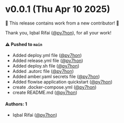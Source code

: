 # v0.0.1 (Thu Apr 10 2025)

:tada: This release contains work from a new contributor! :tada:

Thank you, Iqbal Rifai ([@py7hon](https://github.com/py7hon)), for all your work!

#### ⚠️ Pushed to `main`

- Added deploy.yml file ([@py7hon](https://github.com/py7hon))
- Added release.yml file ([@py7hon](https://github.com/py7hon))
- Added deploy.sh file ([@py7hon](https://github.com/py7hon))
- Added .autorc file ([@py7hon](https://github.com/py7hon))
- Added amber.yaml secrets file ([@py7hon](https://github.com/py7hon))
- Added flowise application quickstart ([@py7hon](https://github.com/py7hon))
- create .docker-compose.yml ([@py7hon](https://github.com/py7hon))
- create README.md ([@py7hon](https://github.com/py7hon))

#### Authors: 1

- Iqbal Rifai ([@py7hon](https://github.com/py7hon))

